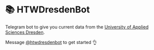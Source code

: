 # 📚 HTWDresdenBot

Telegram bot to give you current data from the [University of Applied Sciences Dresden](https://www.htw-dresden.de).

Message [@htwdresdenbot](http://telegram.me/htwdresdenbot) to get started 👌
